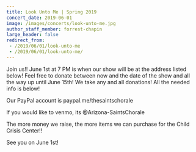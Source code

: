 ```yaml
---
title: Look Unto Me | Spring 2019
concert_date: 2019-06-01
image: /images/concerts/look-unto-me.jpg
author_staff_member: forrest-chapin
large_header: false
redirect_from:
 - /2019/06/01/look-unto-me
 - /2019/06/01/look-unto-me/
---
```


Join us!! June 1st at 7 PM is when our show will be at the address listed below! Feel free to donate between now and the date of the show and all the way up until June 15th! We take any and all donations! All the needed info is below!

Our PayPal account is paypal.me/thesaintschorale

If you would like to venmo, its @Arizona-SaintsChorale

The more money we raise, the more items we can purchase for the Child Crisis Center!!

See you on June 1st!